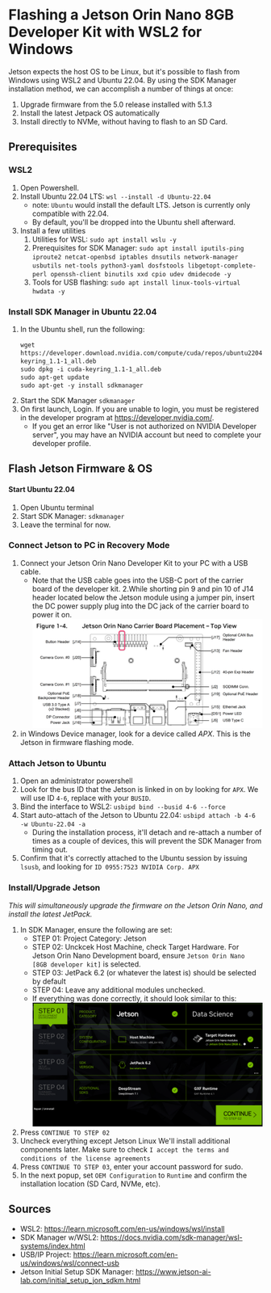 # Flashing a Jetson Orin Nano 8GB Developer Kit with WSL2 for Windows

Jetson expects the host OS to be Linux, but it's possible to flash from Windows using WSL2 and Ubuntu 22.04. By using the SDK Manager installation method, we can accomplish a number of things at once:
1. Upgrade firmware from the 5.0 release installed with 5.1.3
2. Install the latest Jetpack OS automatically
3. Install directly to NVMe, without having to flash to an SD Card.

## Prerequisites

### WSL2

1. Open Powershell.
2. Install Ubuntu 22.04 LTS: `wsl --install -d Ubuntu-22.04`
    - note: `Ubuntu` would install the default LTS. Jetson is currently only compatible with 22.04.
    - By default, you'll be dropped into the Ubuntu shell afterward.
4. Install a few utilities
   1. Utilities for WSL: `sudo apt install wslu -y`
   2. Prerequisites for SDK Manager: `sudo apt install iputils-ping iproute2 netcat-openbsd iptables dnsutils network-manager usbutils net-tools python3-yaml dosfstools libgetopt-complete-perl openssh-client binutils xxd cpio udev dmidecode -y`
   3. Tools for USB flashing: `sudo apt install linux-tools-virtual hwdata -y`

### Install SDK Manager in Ubuntu 22.04

1. In the Ubuntu shell, run the following:
    ```
    wget https://developer.download.nvidia.com/compute/cuda/repos/ubuntu2204/x86_64/cuda-keyring_1.1-1_all.deb
    sudo dpkg -i cuda-keyring_1.1-1_all.deb
    sudo apt-get update
    sudo apt-get -y install sdkmanager
    ```
2. Start the SDK Manager `sdkmanager`
3. On first launch, Login. If you are unable to login, you must be registered in the developer program at https://developer.nvidia.com/.
    - If you get an error like "User is not authorized on NVIDIA Developer server", you may have an NVIDIA account but need to complete your developer profile.

## Flash Jetson Firmware & OS

#### Start Ubuntu 22.04

1. Open Ubuntu terminal
2. Start SDK Manager: `sdkmanager`
3. Leave the terminal for now.

### Connect Jetson to PC in Recovery Mode
1. Connect your Jetson Orin Nano Developer Kit to your PC with a USB cable.
   - Note that the USB cable goes into the USB-C port of the carrier board of the developer kit.
2.While shorting pin 9 and pin 10 of J14 header located below the Jetson module using a jumper pin, insert the DC power supply plug into the DC jack of the carrier board to power it on.
![img.png](img.png)
3. in Windows Device manager, look for a device called _APX_. This is the Jetson in firmware flashing mode.


### Attach Jetson to Ubuntu

1. Open an administrator powershell
2. Look for the bus ID that the Jetson is linked in on by looking for `APX`. We will use ID `4-6`, replace with your `BUSID`.
3. Bind the interface to WSL2: `usbipd bind --busid 4-6 --force`
2. Start auto-attach of the Jetson to Ubuntu 22.04: `usbipd attach -b 4-6 -w Ubuntu-22.04 -a`
   - During the installation process, it'll detach and re-attach a number of times as a couple of devices, this will prevent the SDK Manager from timing out.
3. Confirm that it's correctly attached to the Ubuntu session by issuing `lsusb`, and looking for `ID 0955:7523 NVIDIA Corp. APX`

### Install/Upgrade Jetson
_This will simultaneously upgrade the firmware on the Jetson Orin Nano, and install the latest JetPack._

1. In SDK Manager, ensure the following are set:
   - STEP 01: Project Category: Jetson
   - STEP 02: Unckcek Host Machine, check Target Hardware. For Jetson Orin Nano Development board, ensure `Jetson Orin Nano [8GB developer kit]` is selected.
   - STEP 03: JetPack 6.2 (or whatever the latest is) should be selected by default
   - STEP 04: Leave any additional modules unchecked.
   - If everything was done correctly, it should look similar to this:
   ![img_1.png](img_1.png)
2. Press `CONTINUE TO STEP 02`
3. Uncheck everything except Jetson Linux We'll install additional components later. Make sure to check `I accept the terms and conditions of the license agreements`
4. Press `CONTINUE TO STEP 03`, enter your account password for sudo.
5. In the next popup, set `OEM Configuration` to `Runtime` and confirm the installation location (SD Card, NVMe, etc).

## Sources

- WSL2: https://learn.microsoft.com/en-us/windows/wsl/install
- SDK Manager w/WSL2: https://docs.nvidia.com/sdk-manager/wsl-systems/index.html
- USB/IP Project: https://learn.microsoft.com/en-us/windows/wsl/connect-usb
- Jetson Initial Setup SDK Manager: https://www.jetson-ai-lab.com/initial_setup_jon_sdkm.html